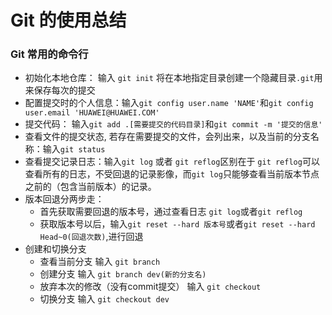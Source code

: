 # Git 的使用总结

### Git 常用的命令行
+ 初始化本地仓库： 输入 `git init` 将在本地指定目录创建一个隐藏目录`.git`用来保存每次的提交
+ 配置提交时的个人信息：输入`git config user.name 'NAME'`和`git config user.email 'HUAWEI@HUAWEI.COM'`
+ 提交代码： 输入`git add .[需要提交的代码目录]`和`git commit -m '提交的信息'`
+ 查看文件的提交状态, 若存在需要提交的文件，会列出来，以及当前的分支名称：输入`git status`
+ 查看提交记录日志：输入`git log` 或者 `git reflog`区别在于 `git reflog`可以查看所有的日志，不受回退的记录影像，而`git log`只能够查看当前版本节点之前的（包含当前版本）的记录。
+ 版本回退分两步走：
  - 首先获取需要回退的版本号，通过查看日志 `git log`或者`git reflog`
  - 获取版本号以后，输入`git reset --hard 版本号`或者`git reset --hard Head~0(回退次数)`,进行回退 
+ 创建和切换分支
  - 查看当前分支 输入 `git branch`
  - 创建分支 输入 `git branch dev(新的分支名)`
  - 放弃本次的修改（没有commit提交） 输入 `git checkout`
  - 切换分支 输入 `git checkout dev` 
